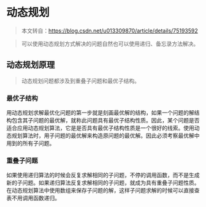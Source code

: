 # 动态规划

> 本文转自：https://blog.csdn.net/u013309870/article/details/75193592

> 可以使用动态规划方式解决的问题自然也可以使用递归、备忘录方法解决。


## 动态规划原理

> 动态规划问题都涉及到重叠子问题和最优子结构。

### 最优子结构

用动态规划求解最优化问题的第一步就是刻画最优解的结构，如果一个问题的解结构包含其子问题的最优解，就称此问题具有最优子结构性质。因此，某个问题是否适合应用动态规划算法，它是是否具有最优子结构性质是一个很好的线索。使用动态规划算法时，用子问题的最优解来构造原问题的最优解。因此必须考察最优解中用到的所有子问题。

### 重叠子问题

如果使用递归算法的时候会反复求解相同的子问题，不停的调用函数，而不是生成新的子问题。如果递归算法反复求解相同的子问题，就成为具有重叠子问题性质。在动态规划算法中使用数组来保存子问题的解，这样子问题求解的时候可以直接查表不用调用函数递归。

